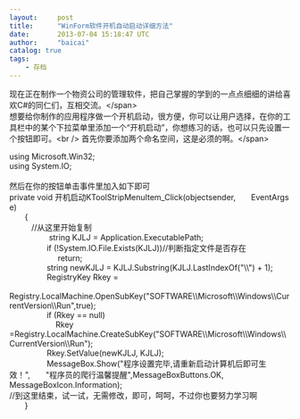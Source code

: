 ```yaml
---
layout:     post
title:      "WinForm软件开机自动启动详细方法"
date:       2013-07-04 15:18:47 UTC
author:     "baicai"
catalog: true
tags:
    - 存档
---
```


<span>现在正在制作一个物资公司的管理软件，把自己掌握的学到的一点点细细的讲给喜欢C#的同仁们，互相交流。&lt;/span><br />
想要给你制作的应用程序做一个开机启动，很方便，你可以让用户选择，在你的工具栏中的某个下拉菜单里添加一个“开机启动”，你想练习的话，也可以只先设置一个按钮即可。&lt;br />
<span>首先你要添加两个命名空间，这是必须的啊。&lt;/span>&nbsp;&nbsp;&nbsp;&nbsp;&nbsp;&nbsp;
<div align="left">
	using Microsoft.Win32;
</div>
<div align="left">
	using System.IO;
</div>
<br />
然后在你的按钮单击事件里加入如下即可&nbsp;&nbsp;&nbsp;&nbsp;&nbsp;&nbsp;
<div align="left">
	private void 开机启动KToolStripMenuItem_Click(objectsender,&nbsp;&nbsp;&nbsp;&nbsp;&nbsp;&nbsp; EventArgs e)
</div>
<div align="left">
	&nbsp;&nbsp;&nbsp;&nbsp;&nbsp;&nbsp; {
</div>
<div align="left">
	&nbsp;&nbsp;&nbsp;&nbsp;&nbsp;&nbsp;&nbsp;&nbsp;&nbsp;&nbsp;//从这里开始复制
</div>
<div align="left">
	&nbsp;&nbsp;&nbsp;&nbsp;&nbsp;&nbsp;&nbsp;&nbsp;&nbsp;&nbsp;&nbsp;&nbsp;&nbsp;&nbsp;&nbsp;&nbsp;&nbsp; string KJLJ = Application.ExecutablePath;
</div>
<div align="left">
	&nbsp;&nbsp;&nbsp;&nbsp;&nbsp;&nbsp;&nbsp;&nbsp;&nbsp;&nbsp;&nbsp;&nbsp;&nbsp;&nbsp;&nbsp;&nbsp; if (!System.IO.File.Exists(KJLJ))//判断指定文件是否存在
</div>
<div align="left">
	&nbsp;&nbsp;&nbsp;&nbsp;&nbsp;&nbsp;&nbsp;&nbsp;&nbsp;&nbsp;&nbsp;&nbsp;&nbsp;&nbsp;&nbsp;&nbsp;&nbsp;&nbsp;&nbsp;&nbsp;&nbsp; return;
</div>
<div align="left">
	&nbsp;&nbsp;&nbsp;&nbsp;&nbsp;&nbsp;&nbsp;&nbsp;&nbsp;&nbsp;&nbsp;&nbsp;&nbsp;&nbsp;&nbsp;&nbsp; string newKJLJ = KJLJ.Substring(KJLJ.LastIndexOf("\\") + 1);
</div>
<div align="left">
	&nbsp;&nbsp;&nbsp;&nbsp;&nbsp;&nbsp;&nbsp;&nbsp;&nbsp;&nbsp;&nbsp;&nbsp;&nbsp;&nbsp;&nbsp;&nbsp; RegistryKey Rkey =
</div>
<div align="left">
	&nbsp;&nbsp;&nbsp;&nbsp;&nbsp;&nbsp;&nbsp;&nbsp;&nbsp;&nbsp;&nbsp;&nbsp;&nbsp;&nbsp;&nbsp;&nbsp;&nbsp;&nbsp;&nbsp;&nbsp; Registry.LocalMachine.OpenSubKey("SOFTWARE\\Microsoft\\Windows\\CurrentVersion\\Run",true);
</div>
<div align="left">
	&nbsp;&nbsp;&nbsp;&nbsp;&nbsp;&nbsp;&nbsp;&nbsp;&nbsp;&nbsp;&nbsp;&nbsp;&nbsp;&nbsp;&nbsp;&nbsp; if (Rkey == null)
</div>
<div align="left">
	&nbsp;&nbsp;&nbsp;&nbsp;&nbsp;&nbsp;&nbsp;&nbsp;&nbsp;&nbsp;&nbsp;&nbsp;&nbsp;&nbsp;&nbsp;&nbsp;&nbsp;&nbsp;&nbsp;&nbsp; Rkey&nbsp;&nbsp;&nbsp;&nbsp;&nbsp;&nbsp; =Registry.LocalMachine.CreateSubKey("SOFTWARE\\Microsoft\\Windows\\CurrentVersion\\Run");
</div>
<div align="left">
	&nbsp;&nbsp;&nbsp;&nbsp;&nbsp;&nbsp;&nbsp;&nbsp;&nbsp;&nbsp;&nbsp;&nbsp;&nbsp;&nbsp;&nbsp;&nbsp; Rkey.SetValue(newKJLJ, KJLJ);
</div>
<div align="left">
	&nbsp;&nbsp;&nbsp;&nbsp;&nbsp;&nbsp;&nbsp;&nbsp;&nbsp;&nbsp;&nbsp;&nbsp;&nbsp;&nbsp;&nbsp;&nbsp; MessageBox.Show("程序设置完毕,请重新启动计算机后即可生效！",&nbsp;&nbsp;&nbsp;&nbsp;&nbsp;&nbsp; "程序员的爬行温馨提醒",MessageBoxButtons.OK, MessageBoxIcon.Information);
</div>
<div align="left">
	//到这里结束，试一试，无需修改，即可，呵呵，不过你也要努力学习啊
</div>
<div align="left">
	&nbsp;&nbsp;&nbsp;&nbsp;&nbsp;&nbsp; }
</div>